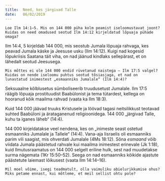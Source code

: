 ```yaml
---
title:  Need, kes järgivad Talle
date:   06/02/2019
---
```


`Loe Ilm 14:1–5. Mis on 144 000 püha kolm peamist iseloomustavat joont? Kuidas on need omadused seotud Ilm 14:12 kirjeldatud lõpuaja pühade omaga?`

Ilm 14:4, 5 kirjeldab 144 000, mis seostub Jumala lõpuaja rahvaga, kes peavad Jumala käske ja Jeesuse usku (Ilm 14:12). Kuigi nad kogesid lõpukriisis Saatana täit viha, on nad jäänud kindlaks sellepärast, et on lähedalt seotud Jeesusega.

`Mis mõttes ei ole 144 000 endid rüvetanud naistega – Ilm 17:5 valgel? Kuidas on nende iseloomu puhtus seotud tõsiasjaga, et nad on lunastatud inimestest „esmaanniks Jumalale“ (Ilm 14:4)?`

Seksuaalne kõlblusetus sümboliseerib truudusetust Jumalale. Ilm 17:5 räägib lõpuaja prostituudist Baabülonist ja tema tütardest, kellega on hooranud kõik maailma rahvad (vaata ka Ilm 18:3).

Kuid 144 000 jäävad truuks Kristusele ja löövad tagasi neitsilikkust teotavad suhted Baabüloni ja ärataganenud religioonidega. 144 000 „järgivad Talle, kuhu ta iganes läheb“ (14:4).

144 000 kirjeldatakse veel nendena, kes on „inimeste seast ostetud esmaanniks Jumalale ja Tallele“ (14:4). Vana-aja Iisraelis oli esmaanniks parim vili saagist, mis ohverdati Jumalale (4Ms 18:12). Sõna _esmaand_ võib viidata Jumala päästetud rahvale kui maailma inimestest erinevale (Jk 1:18), kuid Ilmutusraamatus on 144 000 selgelt eriline hulk, sest nad muudetakse surma nägemata (1Kr 15:50–52). Seega on nad esmaanniks kõikide ajastute päästetute laiemast lõikusest (vaata Ilm 14:14–16).

`Mil moel võime, isegi teadmatult, olla vaimuliku abielurikkumise ohus? Miks petame ennast, kui mõtleme, et meil sellist ohtu pole?`